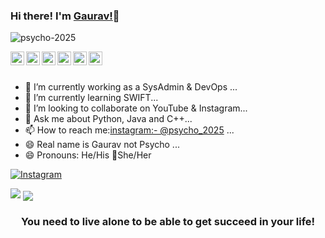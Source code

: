 ### Hi there! I'm [Gaurav!](https://psycho-2025.github.io/psycho.github.io/)👋
<p align="left"> <img src="https://komarev.com/ghpvc/?username=psycho-2025&label=Views&color=blue&style=plastic" alt="psycho-2025" /> </p>
<a href="https://www.linkedin.com/">
    <img align="left" alt="gaurav's LinkdeIN" width="22px" src="https://cdn.jsdelivr.net/npm/simple-icons@v3/icons/linkedin.svg" />
  </a>
  <a href="https://twitter.com/">
    <img align="left" alt="Gaurav Yadav| Twitter" width="22px" src="https://cdn.jsdelivr.net/npm/simple-icons@v3/icons/twitter.svg" />
  </a>
  <a href="https://www.instagram.com/psycho_2025/">
    <img align="left" alt="gaurav's Instagram" width="22px" src="https://cdn.jsdelivr.net/npm/simple-icons@v3/icons/instagram.svg" />
  </a>
   <a href="https://psycho-2025.github.io/psycho.github.io/">
    <img align="left" alt="gaurav's blog" width="22px" src="https://cdn.jsdelivr.net/npm/simple-icons@v3/icons/rss.svg" />
  </a>
   <a href="mailto:ygauravyy@gmail.com">
    <img align="left" alt="gaurav's mail address" width="22px" src="https://cdn.jsdelivr.net/npm/simple-icons@v3/icons/gmail.svg" />
  </a>
   <a href="https://stackoverflow.com/users/14157085/">
    <img align="left" alt="gaurav's stackoverflow" width="22px" src="https://cdn.jsdelivr.net/npm/simple-icons@v3/icons/stackoverflow.svg" />
  </a>
  
  
<br><br>
- 🔭 I’m currently working as a SysAdmin & DevOps ...
- 🌱 I’m currently learning SWIFT...
- 👯 I’m looking to collaborate on YouTube & Instagram...
- 💬 Ask me about Python, Java and C++...
- 📫 How to reach me:[instagram:- @psycho_2025](http://instagram.com/psycho_2025) ...
- 😄 Real name is Gaurav not Psycho ...
- 😄 Pronouns: He/His 🚫She/Her

[![Instagram](https://img.shields.io/static/v1.svg?label=follow&message=@psycho_2025&color=grey&logo=instagram&style=flat&logoColor=white&colorA=critical)](https://www.instagram.com/psycho_2025/)


<img src="https://github-readme-stats.vercel.app/api?username=psycho-2025&&show_icons=true&title_color=ffffff&icon_color=bb2acf&text_color=daf7dc&bg_color=151515">

<a href="https://github.com/psycho-2025">
  <img align="center" src="https://github-readme-stats.vercel.app/api/top-langs/?username=psycho-2025&theme=light&hide_langs_below=1" />
</a>


<div align="center">

### You need to live alone to be able to get succeed in your life!

</div>


